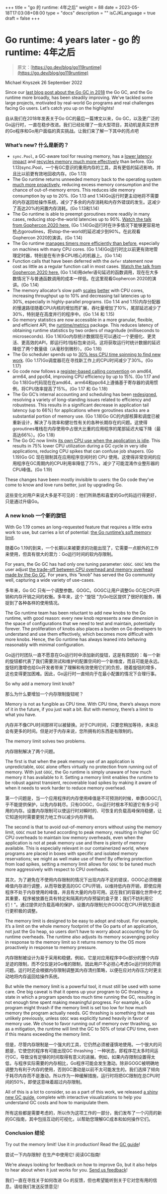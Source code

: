 +++
title = "go 的 runtime: 4年之后"
weight = 88
date = 2023-05-18T17:03:08+08:00
type = "docs"
description = ""
isCJKLanguage = true
draft = false
+++

# Go runtime: 4 years later - go 的 runtime: 4年之后

> 原文：[https://go.dev/blog/go119runtime](https://go.dev/blog/go119runtime)

Michael Knyszek
26 September 2022

Since our [last blog post about the Go GC in 2018](https://go.dev/blog/ismmkeynote) the Go GC, and the Go runtime more broadly, has been steadily improving. We’ve tackled some large projects, motivated by real-world Go programs and real challenges facing Go users. Let’s catch you up on the highlights!

自从我们在2018年发表关于Go GC的最后一篇博文以来，Go GC，以及更广泛的Go运行时，一直在稳步改进。我们已经处理了一些大型项目，其动机是真实世界的Go程序和Go用户面临的真实挑战。让我们来了解一下其中的亮点吧

### What’s new? 什么是新的？

- `sync.Pool`, a GC-aware tool for reusing memory, has a [lower latency impact](https://go.dev/cl/166960) and [recycles memory much more effectively](https://go.dev/cl/166961) than before. (Go 1.13)sync.Pool，一个有GC意识的重用内存的工具，具有更低的延迟影响，并且比以前更有效地回收内存。(Go 1.13)
- The Go runtime returns unneeded memory back to the operating system [much more proactively](https://go.dev/issue/30333), reducing excess memory consumption and the chance of out-of-memory errors. This reduces idle memory consumption by up to 20%. (Go 1.13 and 1.14)Go运行时更主动地将不需要的内存返回给操作系统，减少了多余的内存消耗和内存外错误的发生。这减少了高达20%的闲置内存消耗。(Go 1.13和1.14)
- The Go runtime is able to preempt goroutines more readily in many cases, reducing stop-the-world latencies up to 90%. [Watch the talk from Gophercon 2020 here.](https://www.youtube.com/watch?v=1I1WmeSjRSw) (Go 1.14)Go运行时在许多情况下能够更容易地抢占goroutines，将stop-the-world的延迟减少到90%。在此观看Gophercon 2020的演讲。(Go 1.14)
- The Go runtime [manages timers more efficiently than before](https://go.dev/cl/171883), especially on machines with many CPU cores. (Go 1.14)Go运行时比以前更有效地管理定时器，特别是在有许多CPU核心的机器上。(Go 1.14)
- Function calls that have been deferred with the `defer` statement now cost as little as a regular function call in most cases. [Watch the talk from Gophercon 2020 here.](https://www.youtube.com/watch?v=DHVeUsrKcbM) (Go 1.14)用defer语句延迟的函数调用，现在在大多数情况下与普通函数调用的成本一样低。在这里观看Gophercon 2020的演讲。(Go 1.14)
- The memory allocator’s slow path [scales](https://go.dev/issue/35112) [better](https://go.dev/issue/37487) with CPU cores, increasing throughput up to 10% and decreasing tail latencies up to 30%, especially in highly-parallel programs. (Go 1.14 and 1.15)内存分配器的慢速路径随着CPU内核的增加而扩展，吞吐量增加了10%，尾部延迟减少了30%，特别是在高度并行的程序中。(Go 1.14 和 1.15)
- Go memory statistics are now accessible in a more granular, flexible, and efficient API, the [runtime/metrics](https://pkg.go.dev/runtime/metrics) package. This reduces latency of obtaining runtime statistics by two orders of magnitude (milliseconds to microseconds). (Go 1.16)Go内存统计数据现在可以通过一个更细化、更灵活、更高效的API，即运行时/指标包来访问。这将获取运行时统计数据的延迟降低了两个数量级（从毫秒到微秒）。(Go 1.16)
- The Go scheduler spends up to [30% less CPU time spinning to find new work](https://go.dev/issue/43997). (Go 1.17)Go调度器花在寻找新工作上的CPU时间减少了30%。(Go 1.17)
- Go code now follows a [register-based calling convention](https://go.dev/issues/40724) on amd64, arm64, and ppc64, improving CPU efficiency by up to 15%. (Go 1.17 and Go 1.18)Go代码现在在amd64、arm64和ppc64上遵循基于寄存器的调用惯例，将CPU效率提高了15%。(Go 1.17 和 Go 1.18)
- The Go GC’s internal accounting and scheduling has been [redesigned](https://go.dev/issue/44167), resolving a variety of long-standing issues related to efficiency and robustness. This results in a significant decrease in application tail latency (up to 66%) for applications where goroutines stacks are a substantial portion of memory use. (Go 1.18)Go GC的内部核算和调度已被重新设计，解决了与效率和健壮性有关的各种长期存在的问题。这使得goroutines堆栈在内存使用中占很大比重的应用程序的尾部延迟大幅下降（最高达66%）。(Go 1.18)
- The Go GC now limits [its own CPU use when the application is idle](https://go.dev/issue/44163). This results in 75% lower CPU utilization during a GC cycle in very idle applications, reducing CPU spikes that can confuse job shapers. (Go 1.19)Go GC 现在限制其在应用程序空闲时的 CPU 使用。这使得非常空闲的应用程序在GC周期内的CPU利用率降低了75%，减少了可能混淆作业整形器的CPU峰值。(Go 1.19)

These changes have been mostly invisible to users: the Go code they’ve come to know and love runs better, just by upgrading Go.

这些变化对用户来说大多是不可见的：他们所熟悉和喜爱的Go代码运行得更好，只是通过升级Go。

### A new knob 一个新的旋钮

With Go 1.19 comes an long-requested feature that requires a little extra work to use, but carries a lot of potential: [the Go runtime’s soft memory limit](https://pkg.go.dev/runtime/debug#SetMemoryLimit).

随着Go 1.19的到来，一个长期以来被要求的功能出现了，它需要一点额外的工作来使用，但具有很大的潜力：Go运行时间的软内存限制。

For years, the Go GC has had only one tuning parameter: `GOGC`. `GOGC` lets the user adjust [the trade-off between CPU overhead and memory overhead made by the Go GC](https://pkg.go.dev/runtime/debug#SetGCPercent). For years, this "knob" has served the Go community well, capturing a wide variety of use-cases.

多年来，Go GC 只有一个调整参数。GOGC。GOGC让用户调整Go GC在CPU开销和内存开销之间的权衡。多年来，这个 "旋钮 "为Go社区提供了很好的服务，捕捉到了各种各样的使用情况。

The Go runtime team has been reluctant to add new knobs to the Go runtime, with good reason: every new knob represents a new *dimension* in the space of configurations that we need to test and maintain, potentially forever. The proliferation of knobs also places a burden on Go developers to understand and use them effectively, which becomes more difficult with more knobs. Hence, the Go runtime has always leaned into behaving reasonably with minimal configuration.

Go运行时团队一直不愿意在Go运行时中添加新的旋钮，这是有原因的：每一个新的旋钮都代表了我们需要测试和维护的配置空间的一个新维度，而且可能是永远。旋钮的激增也给Go开发者带来了理解和有效使用它们的负担，随着旋钮的增多，这也变得更加困难。因此，Go运行时一直倾向于在最小配置的情况下合理行事。

So why add a memory limit knob?

那么为什么要增加一个内存限制旋钮呢？

Memory is not as fungible as CPU time. With CPU time, there’s always more of it in the future, if you just wait a bit. But with memory, there’s a limit to what you have.

内存并不像CPU时间那样可以被替换。对于CPU时间，只要您稍加等待，未来总会有更多的时间。但是对于内存来说，您所拥有的东西是有限制的。

The memory limit solves two problems.

内存限制解决了两个问题。

The first is that when the peak memory use of an application is unpredictable, `GOGC` alone offers virtually no protection from running out of memory. With just `GOGC`, the Go runtime is simply unaware of how much memory it has available to it. Setting a memory limit enables the runtime to be robust against transient, recoverable load spikes by making it aware of when it needs to work harder to reduce memory overhead.

第一个问题是，当一个应用程序的内存使用峰值是不可预测的时候，单靠GOGC几乎不能提供保护，以免内存耗尽。只有GOGC，Go运行时根本不知道它有多少可用的内存。设置内存限制可以使运行时对瞬时的、可恢复的负载高峰保持稳健，让它知道何时需要更努力地工作以减少内存开销。

The second is that to avoid out-of-memory errors without using the memory limit, `GOGC` must be tuned according to peak memory, resulting in higher GC CPU overheads to maintain low memory overheads, even when the application is not at peak memory use and there is plenty of memory available. This is especially relevant in our containerized world, where programs are placed in boxes with specific and isolated memory reservations; we might as well make use of them! By offering protection from load spikes, setting a memory limit allows for `GOGC` to be tuned much more aggressively with respect to CPU overheads.

其次，为了避免在不使用内存限制的情况下出现内存不足的错误，GOGC必须根据峰值内存进行调整，从而导致更高的GC CPU开销，以维持低内存开销，即使应用程序不处于内存使用的峰值，并且有大量的内存可用。这在我们的容器化世界中尤其重要，程序被放置在具有特定和隔离的内存预留的盒子里；我们不妨利用它们！"。通过提供对负载高峰的保护，设置内存限制允许GOGC在CPU开销方面进行更积极的调整。

The memory limit is designed to be easy to adopt and robust. For example, it’s a limit on the whole memory footprint of the Go parts of an application, not just the Go heap, so users don’t have to worry about accounting for Go runtime overheads. The runtime also adjusts its memory scavenging policy in response to the memory limit so it returns memory to the OS more proactively in response to memory pressure.

内存限制被设计为易于采用和稳健。例如，它是对应用程序中Go部分的整个内存足迹的限制，而不仅仅是对Go堆的限制，因此用户不必担心考虑Go运行时的开销问题。运行时还会根据内存限制调整其内存清扫策略，以便在应对内存压力时更主动地将内存返回给操作系统。

But while the memory limit is a powerful tool, it must still be used with some care. One big caveat is that it opens up your program to GC thrashing: a state in which a program spends too much time running the GC, resulting in not enough time spent making meaningful progress. For example, a Go program might thrash if the memory limit is set too low for how much memory the program actually needs. GC thrashing is something that was unlikely previously, unless `GOGC` was explicitly tuned heavily in favor of memory use. We chose to favor running out of memory over thrashing, so as a mitigation, the runtime will limit the GC to 50% of total CPU time, even if this means exceeding the memory limit.

但是，尽管内存限制是一个强大的工具，它仍然必须被谨慎地使用。一个很大的问题是，它使您的程序有可能出现GC thrashing：一种状态，即程序花太多时间运行GC，导致没有足够的时间取得有意义的进展。例如，如果内存限制设置得太低，与程序实际需要的内存相比，Go程序可能会发生激动。除非GOGC被明确地调整为有利于内存的使用，否则GC激动是以前不太可能发生的。我们选择了倾向于耗尽内存而不是激动，所以作为一种缓解措施，运行时将把GC限制在总CPU时间的50%，即使这意味着超过内存限制。

All of this is a lot to consider, so as a part of this work, we released [a shiny new GC guide](https://go.dev/doc/gc-guide), complete with interactive visualizations to help you understand GC costs and how to manipulate them.

所有这些都是需要考虑的，所以作为这项工作的一部分，我们发布了一个闪亮的新的GC指南，其中包括互动的可视化，以帮助您理解GC成本和如何操作它们。

### Conclusion 结论

Try out the memory limit! Use it in production! Read the [GC guide](https://go.dev/doc/gc-guide)!

尝试一下内存限制! 在生产中使用它! 阅读GC指南!

We’re always looking for feedback on how to improve Go, but it also helps to hear about when it just works for you. [Send us feedback](https://groups.google.com/g/golang-dev)!

我们一直在寻找关于如何改进 Go 的反馈，但也希望能听到关于它对您有用的信息。请给我们发送反馈意见!
